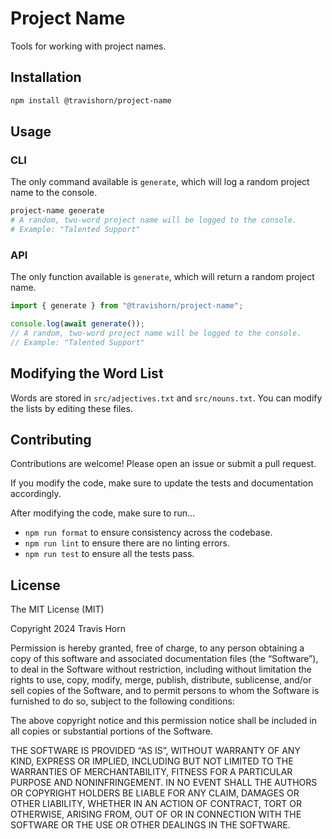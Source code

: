 # Project Name

Tools for working with project names.

## Installation

```bash
npm install @travishorn/project-name
```

## Usage

### CLI

The only command available is `generate`, which will log a random project name to the console.

```sh
project-name generate
# A random, two-word project name will be logged to the console.
# Example: "Talented Support"
```

### API

The only function available is `generate`, which will return a random project name.

```javascript
import { generate } from "@travishorn/project-name";

console.log(await generate());
// A random, two-word project name will be logged to the console.
// Example: "Talented Support"
```

## Modifying the Word List

Words are stored in `src/adjectives.txt` and `src/nouns.txt`. You can modify the lists by editing these files.

## Contributing

Contributions are welcome! Please open an issue or submit a pull request.

If you modify the code, make sure to update the tests and documentation accordingly.

After modifying the code, make sure to run...

- `npm run format` to ensure consistency across the codebase.
- `npm run lint` to ensure there are no linting errors.
- `npm run test` to ensure all the tests pass.

## License

The MIT License (MIT)

Copyright 2024 Travis Horn

Permission is hereby granted, free of charge, to any person obtaining a copy of
this software and associated documentation files (the “Software”), to deal in
the Software without restriction, including without limitation the rights to
use, copy, modify, merge, publish, distribute, sublicense, and/or sell copies of
the Software, and to permit persons to whom the Software is furnished to do so,
subject to the following conditions:

The above copyright notice and this permission notice shall be included in all
copies or substantial portions of the Software.

THE SOFTWARE IS PROVIDED “AS IS”, WITHOUT WARRANTY OF ANY KIND, EXPRESS OR
IMPLIED, INCLUDING BUT NOT LIMITED TO THE WARRANTIES OF MERCHANTABILITY, FITNESS
FOR A PARTICULAR PURPOSE AND NONINFRINGEMENT. IN NO EVENT SHALL THE AUTHORS OR
COPYRIGHT HOLDERS BE LIABLE FOR ANY CLAIM, DAMAGES OR OTHER LIABILITY, WHETHER
IN AN ACTION OF CONTRACT, TORT OR OTHERWISE, ARISING FROM, OUT OF OR IN
CONNECTION WITH THE SOFTWARE OR THE USE OR OTHER DEALINGS IN THE SOFTWARE.
